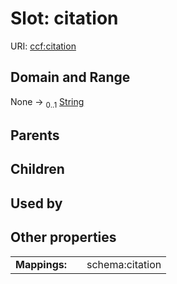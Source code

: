 
# Slot: citation




URI: [ccf:citation](http://purl.org/ccf/citation)


## Domain and Range

None &#8594;  <sub>0..1</sub> [String](types/String.md)

## Parents


## Children


## Used by


## Other properties

|  |  |  |
| --- | --- | --- |
| **Mappings:** | | schema:citation |

